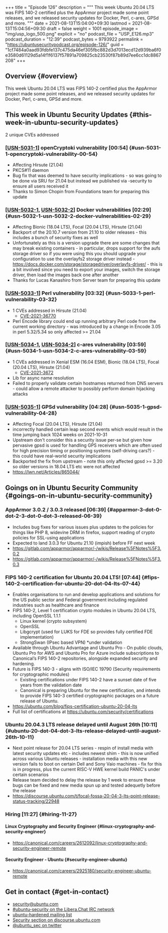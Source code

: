 +++
title = "Episode 126"
description = """
  This week Ubuntu 20.04 LTS was FIPS 140-2 certified plus the AppArmor
  project made some point releases, and we released security updates for
  Docker, Perl, c-ares, GPSd and more.
  """
date = 2021-08-13T15:04:00+09:30
lastmod = 2021-08-13T15:04:56+09:30
draft = false
weight = 1001
episode_image = "img/usp_logo_500.png"
explicit = "no"
podcast_file = "USP_E126.mp3"
podcast_duration = "12:39"
podcast_bytes = 9793922
permalink = "https://ubuntusecuritypodcast.org/episode-126/"
guid = "1cf7484a0aad93fdbfe137c475da46ef305fbc882d3d7013ecd12d939ba6f0e3580d61129d5a14f1f6137f57891a709825cb23530f87b89d7ee6cc1dc8867208"
+++

## Overview {#overview}

This week Ubuntu 20.04 LTS was FIPS 140-2 certified plus the AppArmor
project made some point releases, and we released security updates for
Docker, Perl, c-ares, GPSd and more.


## This week in Ubuntu Security Updates {#this-week-in-ubuntu-security-updates}

2 unique CVEs addressed


### [[USN-5031-1](https://ubuntu.com/security/notices/USN-5031-1)] openCryptoki vulnerability [00:54] {#usn-5031-1-opencryptoki-vulnerability-00-54}

-   Affecting Hirsute (21.04)
-   PKCS#11 daemon
-   Bug fix that was deemed to have security implications - so was going to
    be done via SRU for 21.04 but instead we published via -security to
    ensure all users received it
-   Thanks to Simon Chopin from Foundations team for preparing this update


### [[USN-5032-1](https://ubuntu.com/security/notices/USN-5032-1), [USN-5032-2](https://ubuntu.com/security/notices/USN-5032-2)] Docker vulnerabilities [02:29] {#usn-5032-1-usn-5032-2-docker-vulnerabilities-02-29}

-   Affecting Bionic (18.04 LTS), Focal (20.04 LTS), Hirsute (21.04)
-   Backport of the 20.10.7 version from 21.10 to older releases - this
    includes a bunch of security fixes as well
-   Unfortunately as this is a version upgrade there are some changes that
    may break existing containers - in particular, drops support for the aufs
    storage driver so if you were using this you should upgrade your
    configuration to use the overlayfs2 storage driver instead -
    <https://docs.docker.com/storage/storagedriver/overlayfs-driver/> - this is
    a bit involved since you need to export your images, switch the storage
    driver, then load the images back one after another
-   Thanks for Lucas Kanashiro from Server team for preparing this update


### [[USN-5033-1](https://ubuntu.com/security/notices/USN-5033-1)] Perl vulnerability [03:32] {#usn-5033-1-perl-vulnerability-03-32}

-   1 CVEs addressed in Hirsute (21.04)
    -   [CVE-2021-36770](https://ubuntu.com/security/CVE-2021-36770) <!-- medium -->
-   Perl Encode library could end up running arbitrary Perl code from the
    current working directory - was introduced by a change in Encode 3.05 in
    perl 5.32/5.34 so only affected >= 21.04


### [[USN-5034-1](https://ubuntu.com/security/notices/USN-5034-1), [USN-5034-2](https://ubuntu.com/security/notices/USN-5034-2)] c-ares vulnerability [03:59] {#usn-5034-1-usn-5034-2-c-ares-vulnerability-03-59}

-   1 CVEs addressed in Xenial ESM (16.04 ESM), Bionic (18.04 LTS), Focal (20.04 LTS), Hirsute (21.04)
    -   [CVE-2021-3672](https://ubuntu.com/security/CVE-2021-3672) <!-- medium -->
-   Lib for async name resolution
-   Failed to properly validate certain hostnames returned from DNS servers -
    could allow a remote attacker to possibly perform domain hijacking
    attacks


### [[USN-5035-1](https://ubuntu.com/security/notices/USN-5035-1)] GPSd vulnerability [04:28] {#usn-5035-1-gpsd-vulnerability-04-28}

-   Affecting Focal (20.04 LTS), Hirsute (21.04)
-   incorrectly handled certain leap second events which would result in the
    time jumping back 1024 weeks on 2021-10-31
-   Upstream don't consider this a security issue per-se but given how
    pervasive gpsd is used for handling GPS receivers which are often used
    for high precision timing or positioning systems (self-driving cars?) -
    this could have real-world security implications
-   Backported the fix from upstream - note this only affected gpsd >= 3.20
    so older versions in 18.04 LTS etc were not affected
-   <https://lwn.net/Articles/865044/>


## Goings on in Ubuntu Security Community {#goings-on-in-ubuntu-security-community}


### AppArmor 3.0.2 / 3.0.3 released [06:39] {#apparmor-3-dot-0-dot-2-3-dot-0-dot-3-released-06-39}

-   Includes bug fixes for various issues plus updates to the policies for
    things like PHP 8, widevine DRM in firefox, support reading of crypto
    policies for SSL-using applications
-   Expected to land 3.0.3 for Ubuntu 21.10 (impish) before FF next week
-   <https://gitlab.com/apparmor/apparmor/-/wikis/Release%5FNotes%5F3.0.2>
-   <https://gitlab.com/apparmor/apparmor/-/wikis/Release%5FNotes%5F3.0.3>


### FIPS 140-2 certification for Ubuntu 20.04 LTS! [07:44] {#fips-140-2-certification-for-ubuntu-20-dot-04-lts-07-44}

-   Enables organisations to run and develop applications and solutions for
    the US public sector and Federal government including regulated
    industries such as healthcare and finance
-   FIPS 140-2, Level 1 certification crypto modules in Ubuntu 20.04 LTS,
    including OpenSSL 1.1.1
    -   Linux kernel (crypto subsystem)
    -   OpenSSL
    -   Libgcrypt (used for LUKS for FDE so provides fully certified FDE
        implementation)
    -   StrongSwan (IPsec based VPN) \*under validation
-   Available through Ubuntu Advantage and Ubuntu Pro - On public clouds,
    Ubuntu Pro for AWS​ and ​Ubuntu Pro for Azure​ include subscriptions to
    Canonical’s FIPS 140-2 repositories, alongside expanded security and
    hardening.
-   Future is FIPS 140-3 - aligns with ISO/IEC 19790 (Security requirements
    for cryptographic modules)
    -   Existing certifications under FIPS 140-2 have a sunset date of five
        years from the validation date
    -   Canonical is preparing Ubuntu for the new certification, and intends
        to provide FIPS 140-3 certified cryptographic packages on a future
        release of Ubuntu.
-   <https://ubuntu.com/blog/fips-certification-ubuntu-20-04-lts>
-   Full list of certifications at <https://ubuntu.com/security/certifications>


### Ubuntu 20.04.3 LTS release delayed until August 26th [10:11] {#ubuntu-20-dot-04-dot-3-lts-release-delayed-until-august-26th-10-11}

-   Next point release for 20.04 LTS series - respin of install media with
    latest security updates etc - includes newest shim - this is now unified
    across various Ubuntu releases - installation media with this new version
    fails to boot on certain Dell and Sony Vaio machines - fix for this is in
    progress, plus the current RISC-V HWE kernel build PANIC's under certain
    scenarios
-   Release team decided to delay the release by 1 week to ensure these bugs
    can be fixed and new media spun up and tested adequetly before the
    release
-   <https://discourse.ubuntu.com/t/focal-fossa-20-04-3-lts-point-release-status-tracking/22948>


### Hiring [11:27] {#hiring-11-27}


#### Linux Cryptography and Security Engineer {#linux-cryptography-and-security-engineer}

-   <https://canonical.com/careers/2612092/linux-cryptography-and-security-engineer-remote>


#### Security Engineer - Ubuntu {#security-engineer-ubuntu}

-   <https://canonical.com/careers/2925180/security-engineer-ubuntu-remote>


## Get in contact {#get-in-contact}

-   [security@ubuntu.com](mailto:security@ubuntu.com)
-   [#ubuntu-security on the Libera.Chat IRC network](https://libera.chat)
-   [ubuntu-hardened mailing list](https://lists.ubuntu.com/mailman/listinfo/ubuntu-hardened)
-   [Security section on discourse.ubuntu.com](https://discourse.ubuntu.com/c/security)
-   [@ubuntu\_sec on twitter](https://twitter.com/ubuntu%5Fsec)
